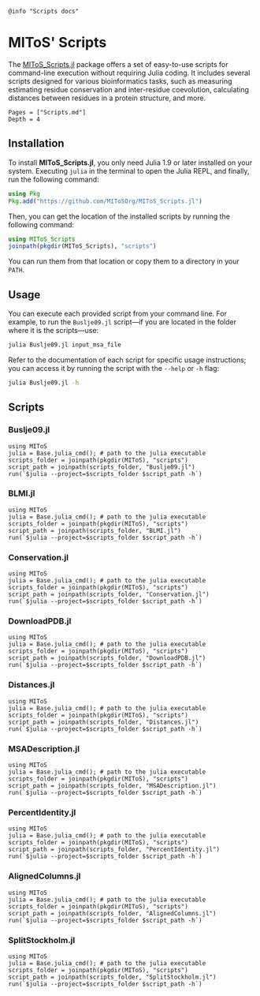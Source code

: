 ```@setup log
@info "Scripts docs"
```

# MIToS' Scripts

The [MIToS_Scripts.jl](https://github.com/MIToSOrg/MIToS_Scripts.jl) package offers a set 
of easy-to-use scripts for command-line execution without requiring Julia coding. 
It includes several scripts designed for various bioinformatics tasks, such as measuring
estimating residue conservation and inter-residue coevolution, calculating distances between
residues in a protein structure, and more.

```@contents
Pages = ["Scripts.md"]
Depth = 4
```   

## Installation

To install **MIToS_Scripts.jl**, you only need Julia 1.9 or later installed on your 
system. Executing `julia` in the terminal to open the Julia REPL, and finally, run the 
following command:

```julia
using Pkg
Pkg.add("https://github.com/MIToSOrg/MIToS_Scripts.jl")
```

Then, you can get the location of the installed scripts by running the following command:

```julia
using MIToS_Scripts
joinpath(pkgdir(MIToS_Scripts), "scripts")
```

You can run them from that location or copy them to a directory in your `PATH`.

## Usage

You can execute each provided script from your command line. For example, to run the `Buslje09.jl` 
script—if you are located in the folder where it is the scripts—use:

```bash
julia Buslje09.jl input_msa_file
```

Refer to the documentation of each script for specific usage instructions; you can access 
it by running the script with the `--help` or `-h` flag:

```bash
julia Buslje09.jl -h
```

## Scripts

### Buslje09.jl

```@repl
using MIToS
julia = Base.julia_cmd(); # path to the julia executable
scripts_folder = joinpath(pkgdir(MIToS), "scripts")
script_path = joinpath(scripts_folder, "Buslje09.jl")
run(`$julia --project=$scripts_folder $script_path -h`)
```  

### BLMI.jl

```@repl
using MIToS
julia = Base.julia_cmd(); # path to the julia executable
scripts_folder = joinpath(pkgdir(MIToS), "scripts")
script_path = joinpath(scripts_folder, "BLMI.jl")
run(`$julia --project=$scripts_folder $script_path -h`)
```  

### Conservation.jl

```@repl
using MIToS
julia = Base.julia_cmd(); # path to the julia executable
scripts_folder = joinpath(pkgdir(MIToS), "scripts")
script_path = joinpath(scripts_folder, "Conservation.jl")
run(`$julia --project=$scripts_folder $script_path -h`)
```  

### DownloadPDB.jl

```@repl
using MIToS
julia = Base.julia_cmd(); # path to the julia executable
scripts_folder = joinpath(pkgdir(MIToS), "scripts")
script_path = joinpath(scripts_folder, "DownloadPDB.jl")
run(`$julia --project=$scripts_folder $script_path -h`)
```  

### Distances.jl

```@repl
using MIToS
julia = Base.julia_cmd(); # path to the julia executable
scripts_folder = joinpath(pkgdir(MIToS), "scripts")
script_path = joinpath(scripts_folder, "Distances.jl")
run(`$julia --project=$scripts_folder $script_path -h`)
```  

### MSADescription.jl

```@repl
using MIToS
julia = Base.julia_cmd(); # path to the julia executable
scripts_folder = joinpath(pkgdir(MIToS), "scripts")
script_path = joinpath(scripts_folder, "MSADescription.jl")
run(`$julia --project=$scripts_folder $script_path -h`)
```  

### PercentIdentity.jl

```@repl
using MIToS
julia = Base.julia_cmd(); # path to the julia executable
scripts_folder = joinpath(pkgdir(MIToS), "scripts")
script_path = joinpath(scripts_folder, "PercentIdentity.jl")
run(`$julia --project=$scripts_folder $script_path -h`)
```  

### AlignedColumns.jl

```@repl
using MIToS
julia = Base.julia_cmd(); # path to the julia executable
scripts_folder = joinpath(pkgdir(MIToS), "scripts")
script_path = joinpath(scripts_folder, "AlignedColumns.jl")
run(`$julia --project=$scripts_folder $script_path -h`)
```  

### SplitStockholm.jl

```@repl
using MIToS
julia = Base.julia_cmd(); # path to the julia executable
scripts_folder = joinpath(pkgdir(MIToS), "scripts")
script_path = joinpath(scripts_folder, "SplitStockholm.jl")
run(`$julia --project=$scripts_folder $script_path -h`)
```

